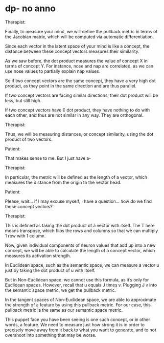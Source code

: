 # dp- no anno

Therapist:

Finally, to measure your mind, we will define the pullback metric in terms of the Jacobian matrix, which will be computed via automatic differentiation.

Since each vector in the latent space of your mind is like a concept, the distance between these concept vectors measures their similarity.

As we saw before, the dot product measures the value of concept X in terms of concept Y. For instance, nose and nap are correlated, as we can use nose values to partially explain nap values.

So if two concept vectors are the same concept, they have a very high dot product, as they point in the same direction and are thus parallel.

If two concept vectors are facing similar directions, their dot product will be less, but still high.

If two concept vectors have 0 dot product, they have nothing to do with each other, and thus are not similar in any way. They are orthogonal.

Therapist:

Thus, we will be measuring distances, or concept similarity, using the dot product of two vectors.

Patient:

That makes sense to me. But I just have a-

Therapist:

In particular, the metric will be defined as the length of a vector, which measures the distance from the origin to the vector head. 

Patient:

Please, wait… if I may excuse myself, I have a question… how do we find these concept vectors?

Therapist:

This is defined as taking the dot product of a vector with itself. The T here means transpose, which flips the rows and columns so that we can multiply 1 row with 1 column.

Now, given individual components of neuron values that add up into a new concept, we will be able to calculate the length of a concept vector, which measures its activation strength. 

In Euclidean space, such as the semantic space, we can measure a vector u just by taking the dot product of u with itself. 

But in Non-Euclidean space, we cannot use this formula, as it’s only for Euclidean spaces. However, recall that u equals J times v. Plugging J v into the semantic space metric, we get the pullback metric.

In the tangent spaces of Non-Euclidean space, we are able to approximate the strength of a feature by using this pullback metric. For our case, this pullback metric is the same as our semantic space metric.

This puppet face you have been seeing is one such concept, or in other words, a feature. We need to measure just how strong it is in order to precisely move away from it back to what you want to generate, and to not overshoot into something that may be worse.